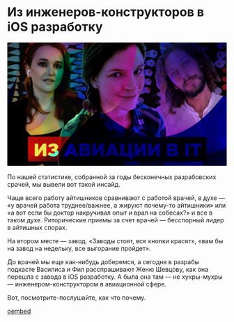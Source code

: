 # Из инженеров-конструкторов в iOS разработку

![preview](./preview.jpg)

По нашей статистике, собранной за годы бесконечных разрабовских срачей, мы вывели вот такой инсайд.

Чаще всего работу айтишников сравнивают с работой врачей, в духе — «у врачей работа труднее/важнее, а жируют почему-то айтишники» или «а вот если бы доктор накручивал опыт и врал на собесах?» и все в таком духе. Риторические приемы за счет врачей — бесспорный лидер в айтишных спорах.

На втором месте — завод. «Заводы стоят, все кнопки красят», «вам бы на завод на недельку, все выгорание пройдет».

До врачей мы еще как-нибудь доберемся, а сегодня в разрабы подкасте Василиса и Фил расспрашивают Женю Шевцову, как она перешла с завода в iOS разработку. А была она там — не хухры-мухры — инженером-конструктором в авиационной сфере.

Вот, посмотрите-послушайте, как что почему.

[oembed](https://www.youtube.com/watch?v=lf8B-C0yYq8)